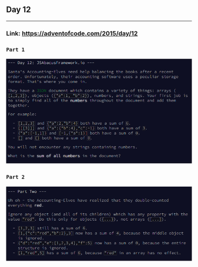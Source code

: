## Day 12
___

### Link: https://adventofcode.com/2015/day/12

### `Part 1`
![img.png](part1.png)

### `Part 2`
![img_1.png](part2.png)